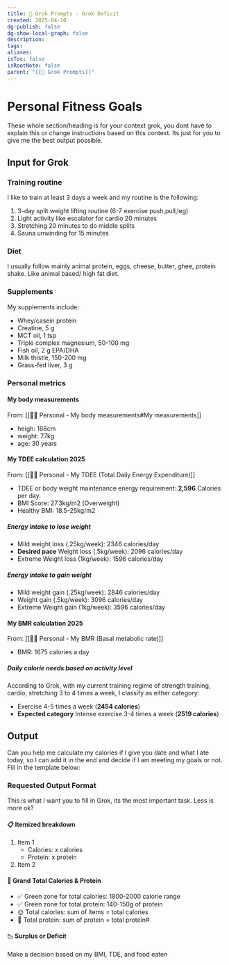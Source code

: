 ```yaml
---
title: 💾 Grok Prompts - Grok Deficit
created: 2025-04-10
dg-publish: false
dg-show-local-graph: false
description: 
tags: 
aliases: 
isToc: false
isRootNote: false
parent: "[[💾 Grok Prompts]]"
---
```

# Personal Fitness Goals
These whole section/heading is for your context grok, you dont have to explain this or change instructions based on this context. Its just for you to give me the best output possible.
## Input for Grok
### Training routine
I like to train at least 3 days a week and my routine is the following:
1. 3-day split weight lifting routine (6-7 exercise push,pull,leg)
2. Light activity like escalator for cardio 20 minutes
3. Stretching 20 minutes to do middle splits
4. Sauna unwinding for 15 minutes
### Diet 
I usually follow mainly animal protein, eggs, cheese, butter, ghee, protein shake. Like animal based/ high fat diet. 
### Supplements
My supplements include:
- Whey/casein protein
- Creatine, 5 g
- MCT oil, 1 tsp
- Triple complex magnesium, 50-100 mg
- Fish oil, 2 g EPA/DHA
- Milk thistle, 150-200 mg
- Grass-fed liver, 3 g  
### Personal metrics
#### My body measurements
From: [[🏋🏿 Personal - My body measurements#My measurements]]
* heigh: 168cm
* weight: 77kg
* age: 30 years
#### My TDEE calculation 2025
From: [[🏋🏿 Personal - My TDEE (Total Daily Energy Expenditure)]]
* TDEE or body weight maintenance energy requirement: **2,596** Calories per day.
* BMI Score: 27.3kg/m2 (Overweight)
* Healthy BMI: 18.5-25kg/m2
##### Energy intake to lose weight 
* Mild weight loss (.25kg/week): 2346 calories/day
* **Desired pace** Weight loss (.5kg/week): 2096 calories/day
* Extreme Weight loss (1kg/week): 1596 calories/day
##### Energy intake to gain weight 
* Mild weight gain (.25kg/week): 2846 calories/day
* Weight gain (.5kg/week): 3096 calories/day
* Extreme Weight gain (1kg/week): 3596 calories/day
#### My BMR calculation 2025
From: [[🏋🏿 Personal - My BMR (Basal metabolic rate)]]
* BMR: 1675 calories a day
##### Daily calorie needs based on activity level
According to Grok, with my current training regime of strength training, cardio, stretching 3 to 4 times a week, I classify as either category:

* Exercise 4-5 times a week (**2454 calories**) 
* **Expected category** Intense exercise 3-4 times a week (**2519 calories**)
## Output 
Can you help me calculate my calories if I give you date and what I ate today, so I can add it in the end and decide if I am meeting my goals or not. Fill in the template below:
### Requested Output Format
This is what I want you to fill in Grok, its the most important task. Less is more ok?
#### 📋 Itemized breakdown 
1. Item 1
	* Calories: x calories
	* Protein: x protein
2. Item 2
#### 🍖 Grand Total Calories & Protein
* ✅ Green zone for total calories: 1800-2000 calorie range
* ✅ Green zone for total protein: 140-150g of protein
* 🌞 Total calories: sum of items = total calories
* 🍖 Total protein: sum of protein = total protein#
#### 📉 Surplus or Deficit
Make a decision based on my BMI, TDE, and food eaten